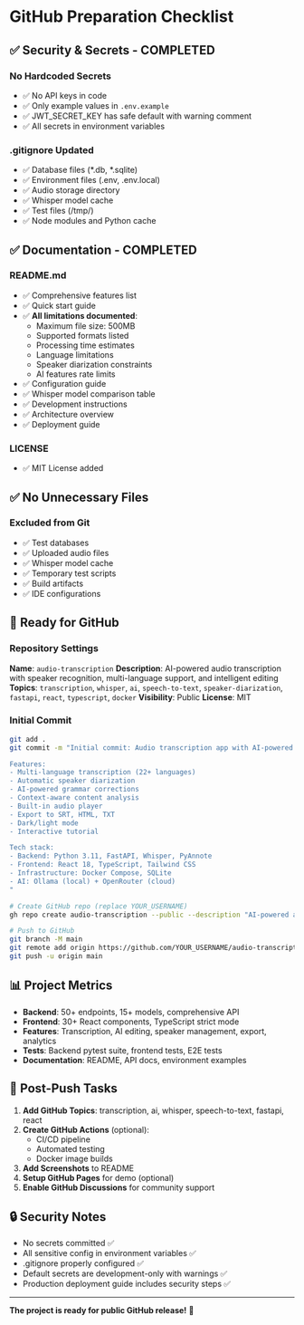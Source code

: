 # GitHub Preparation Checklist

## ✅ Security & Secrets - COMPLETED

### No Hardcoded Secrets
- ✅ No API keys in code
- ✅ Only example values in `.env.example`
- ✅ JWT_SECRET_KEY has safe default with warning comment
- ✅ All secrets in environment variables

### .gitignore Updated
- ✅ Database files (*.db, *.sqlite)
- ✅ Environment files (.env, .env.local)
- ✅ Audio storage directory
- ✅ Whisper model cache
- ✅ Test files (/tmp/)
- ✅ Node modules and Python cache

## ✅ Documentation - COMPLETED

### README.md
- ✅ Comprehensive features list
- ✅ Quick start guide
- ✅ **All limitations documented**:
  - Maximum file size: 500MB
  - Supported formats listed
  - Processing time estimates
  - Language limitations
  - Speaker diarization constraints
  - AI features rate limits
- ✅ Configuration guide
- ✅ Whisper model comparison table
- ✅ Development instructions
- ✅ Architecture overview
- ✅ Deployment guide

### LICENSE
- ✅ MIT License added

## ✅ No Unnecessary Files

### Excluded from Git
- ✅ Test databases
- ✅ Uploaded audio files
- ✅ Whisper model cache
- ✅ Temporary test scripts
- ✅ Build artifacts
- ✅ IDE configurations

## 🎯 Ready for GitHub

### Repository Settings
**Name**: `audio-transcription`
**Description**: AI-powered audio transcription with speaker recognition, multi-language support, and intelligent editing
**Topics**: `transcription`, `whisper`, `ai`, `speech-to-text`, `speaker-diarization`, `fastapi`, `react`, `typescript`, `docker`
**Visibility**: Public
**License**: MIT

### Initial Commit
```bash
git add .
git commit -m "Initial commit: Audio transcription app with AI-powered editing

Features:
- Multi-language transcription (22+ languages)
- Automatic speaker diarization
- AI-powered grammar corrections
- Context-aware content analysis
- Built-in audio player
- Export to SRT, HTML, TXT
- Dark/light mode
- Interactive tutorial

Tech stack:
- Backend: Python 3.11, FastAPI, Whisper, PyAnnote
- Frontend: React 18, TypeScript, Tailwind CSS
- Infrastructure: Docker Compose, SQLite
- AI: Ollama (local) + OpenRouter (cloud)
"

# Create GitHub repo (replace YOUR_USERNAME)
gh repo create audio-transcription --public --description "AI-powered audio transcription with speaker recognition" --license MIT

# Push to GitHub
git branch -M main
git remote add origin https://github.com/YOUR_USERNAME/audio-transcription.git
git push -u origin main
```

## 📊 Project Metrics

- **Backend**: 50+ endpoints, 15+ models, comprehensive API
- **Frontend**: 30+ React components, TypeScript strict mode
- **Features**: Transcription, AI editing, speaker management, export, analytics
- **Tests**: Backend pytest suite, frontend tests, E2E tests
- **Documentation**: README, API docs, environment examples

## 🚀 Post-Push Tasks

1. **Add GitHub Topics**: transcription, ai, whisper, speech-to-text, fastapi, react
2. **Create GitHub Actions** (optional):
   - CI/CD pipeline
   - Automated testing
   - Docker image builds
3. **Add Screenshots** to README
4. **Setup GitHub Pages** for demo (optional)
5. **Enable GitHub Discussions** for community support

## 🔒 Security Notes

- No secrets committed ✅
- All sensitive config in environment variables ✅
- .gitignore properly configured ✅
- Default secrets are development-only with warnings ✅
- Production deployment guide includes security steps ✅

---

**The project is ready for public GitHub release!** 🎉
